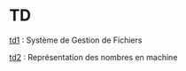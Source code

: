 # TD

[td1](https://cahier-de-prepa.fr/mp2i-pv/download?id=605) : Système de Gestion de Fichiers

[td2](https://cahier-de-prepa.fr/mp2i-pv/download?id=620) :
Représentation des nombres en machine
